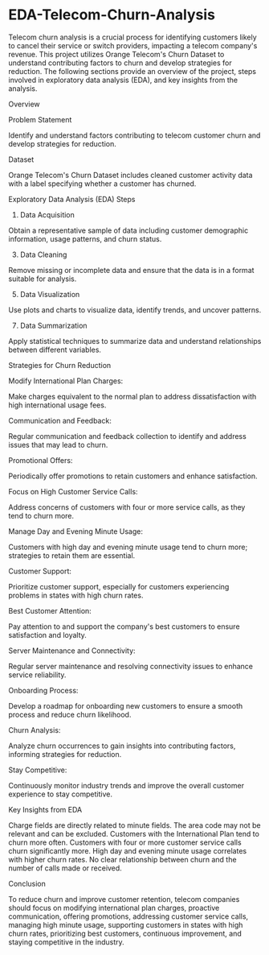 # EDA-Telecom-Churn-Analysis

Telecom churn analysis is a crucial process for identifying customers likely to cancel their service or switch providers, impacting a telecom company's revenue. This project utilizes Orange Telecom's Churn Dataset to understand contributing factors to churn and develop strategies for reduction. The following sections provide an overview of the project, steps involved in exploratory data analysis (EDA), and key insights from the analysis.

Overview

Problem Statement

Identify and understand factors contributing to telecom customer churn and develop strategies for reduction.

Dataset

Orange Telecom's Churn Dataset includes cleaned customer activity data with a label specifying whether a customer has churned.

Exploratory Data Analysis (EDA) Steps

1. Data Acquisition
   
Obtain a representative sample of data including customer demographic information, usage patterns, and churn status.

3. Data Cleaning
   
Remove missing or incomplete data and ensure that the data is in a format suitable for analysis.

5. Data Visualization
   
Use plots and charts to visualize data, identify trends, and uncover patterns.

7. Data Summarization
   
Apply statistical techniques to summarize data and understand relationships between different variables.

Strategies for Churn Reduction

Modify International Plan Charges:

Make charges equivalent to the normal plan to address dissatisfaction with high international usage fees.

Communication and Feedback:

Regular communication and feedback collection to identify and address issues that may lead to churn.

Promotional Offers:

Periodically offer promotions to retain customers and enhance satisfaction.

Focus on High Customer Service Calls:

Address concerns of customers with four or more service calls, as they tend to churn more.

Manage Day and Evening Minute Usage:

Customers with high day and evening minute usage tend to churn more; strategies to retain them are essential.

Customer Support:

Prioritize customer support, especially for customers experiencing problems in states with high churn rates.

Best Customer Attention:

Pay attention to and support the company's best customers to ensure satisfaction and loyalty.

Server Maintenance and Connectivity:

Regular server maintenance and resolving connectivity issues to enhance service reliability.

Onboarding Process:

Develop a roadmap for onboarding new customers to ensure a smooth process and reduce churn likelihood.

Churn Analysis:

Analyze churn occurrences to gain insights into contributing factors, informing strategies for reduction.

Stay Competitive:

Continuously monitor industry trends and improve the overall customer experience to stay competitive.

Key Insights from EDA

Charge fields are directly related to minute fields.
The area code may not be relevant and can be excluded.
Customers with the International Plan tend to churn more often.
Customers with four or more customer service calls churn significantly more.
High day and evening minute usage correlates with higher churn rates.
No clear relationship between churn and the number of calls made or received.

Conclusion

To reduce churn and improve customer retention, telecom companies should focus on modifying international plan charges, proactive communication, offering promotions, addressing customer service calls, managing high minute usage, supporting customers in states with high churn rates, prioritizing best customers, continuous improvement, and staying competitive in the industry.







